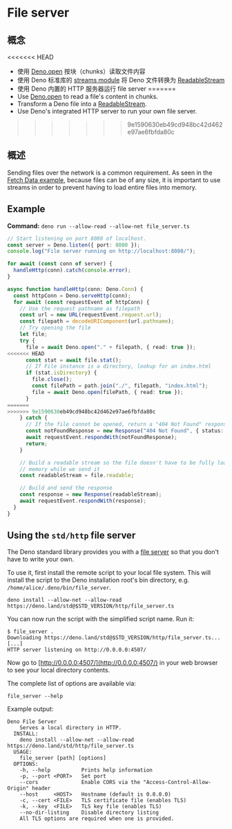 # File server

## 概念

<<<<<<< HEAD
- 使用 [Deno.open](https://doc.deno.land/deno/stable/~/Deno.open) 按块（chunks）读取文件内容
- 使用 Deno 标准库的 [streams module](https://deno.land/std@$STD_VERSION/streams/) 将 Deno 文件转换为
  [ReadableStream](https://developer.mozilla.org/zh-CN/docs/Web/API/ReadableStream)
- 使用 Deno 内置的 HTTP 服务器运行 file server
=======
- Use [Deno.open](https://doc.deno.land/deno/stable/~/Deno.open) to read a
  file's content in chunks.
- Transform a Deno file into a
  [ReadableStream](https://developer.mozilla.org/en-US/docs/Web/API/ReadableStream).
- Use Deno's integrated HTTP server to run your own file server.
>>>>>>> 9e1590630eb49cd948bc42d462e97ae6fbfda80c

## 概述

Sending files over the network is a common requirement. As seen in the [Fetch Data example](./fetch_data), because files
can be of any size, it is important to use streams in order to prevent having to load entire files into memory.

## Example

**Command:** `deno run --allow-read --allow-net file_server.ts`

```ts
// Start listening on port 8080 of localhost.
const server = Deno.listen({ port: 8080 });
console.log("File server running on http://localhost:8080/");

for await (const conn of server) {
  handleHttp(conn).catch(console.error);
}

async function handleHttp(conn: Deno.Conn) {
  const httpConn = Deno.serveHttp(conn);
  for await (const requestEvent of httpConn) {
    // Use the request pathname as filepath
    const url = new URL(requestEvent.request.url);
    const filepath = decodeURIComponent(url.pathname);
    // Try opening the file
    let file;
    try {
      file = await Deno.open("." + filepath, { read: true });
<<<<<<< HEAD
      const stat = await file.stat();
      // If File instance is a directory, lookup for an index.html
      if (stat.isDirectory) {
        file.close();
        const filePath = path.join("./", filepath, "index.html");
        file = await Deno.open(filePath, { read: true });
      }
=======
>>>>>>> 9e1590630eb49cd948bc42d462e97ae6fbfda80c
    } catch {
      // If the file cannot be opened, return a "404 Not Found" response
      const notFoundResponse = new Response("404 Not Found", { status: 404 });
      await requestEvent.respondWith(notFoundResponse);
      return;
    }

    // Build a readable stream so the file doesn't have to be fully loaded into
    // memory while we send it
    const readableStream = file.readable;

    // Build and send the response
    const response = new Response(readableStream);
    await requestEvent.respondWith(response);
  }
}
```

## Using the `std/http` file server

The Deno standard library provides you with a [file server](https://deno.land/std@$STD_VERSION/http/file_server.ts) so
that you don't have to write your own.

To use it, first install the remote script to your local file system. This will install the script to the Deno
installation root's bin directory, e.g. `/home/alice/.deno/bin/file_server`.

```shell
deno install --allow-net --allow-read https://deno.land/std@$STD_VERSION/http/file_server.ts
```

You can now run the script with the simplified script name. Run it:

```shell
$ file_server .
Downloading https://deno.land/std@$STD_VERSION/http/file_server.ts...
[...]
HTTP server listening on http://0.0.0.0:4507/
```

Now go to [http://0.0.0.0:4507/](http://0.0.0.0:4507/) in your web browser to see your local directory contents.

The complete list of options are available via:

```shell
file_server --help
```

Example output:

```
Deno File Server
    Serves a local directory in HTTP.
  INSTALL:
    deno install --allow-net --allow-read https://deno.land/std/http/file_server.ts
  USAGE:
    file_server [path] [options]
  OPTIONS:
    -h, --help          Prints help information
    -p, --port <PORT>   Set port
    --cors              Enable CORS via the "Access-Control-Allow-Origin" header
    --host     <HOST>   Hostname (default is 0.0.0.0)
    -c, --cert <FILE>   TLS certificate file (enables TLS)
    -k, --key  <FILE>   TLS key file (enables TLS)
    --no-dir-listing    Disable directory listing
    All TLS options are required when one is provided.
```
